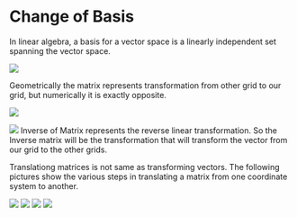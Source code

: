 # Change of Basis

In linear algebra, a basis for a vector space is a linearly independent set spanning the vector space.

![](https://github.com/SRA-VJTI/linear-algebra-study-group/blob/master/001%20-%203b1b%20Revision/Images/Lect13_1.png)

Geometrically the matrix represents transformation from other grid to our grid, but numerically it is exactly opposite.

![](https://github.com/SRA-VJTI/linear-algebra-study-group/blob/master/001%20-%203b1b%20Revision/Images/Lect13_2.png)

![](https://github.com/SRA-VJTI/linear-algebra-study-group/blob/master/001%20-%203b1b%20Revision/Images/Lect11_3.png)
Inverse of Matrix represents the reverse linear transformation. So the Inverse matrix will be the transformation that will transform the vector from our grid to the other grids.

Translationg matrices is not same as transforming vectors. The following pictures show the various steps in translating a matrix from one coordinate system to another.

![](https://github.com/SRA-VJTI/linear-algebra-study-group/blob/master/001%20-%203b1b%20Revision/Images/Lect13_4.png)
![](https://github.com/SRA-VJTI/linear-algebra-study-group/blob/master/001%20-%203b1b%20Revision/Images/Lect13_5.png)
![](https://github.com/SRA-VJTI/linear-algebra-study-group/blob/master/001%20-%203b1b%20Revision/Images/Lect13_6.png)
![](https://github.com/SRA-VJTI/linear-algebra-study-group/blob/master/001%20-%203b1b%20Revision/Images/Lect13_7.png)